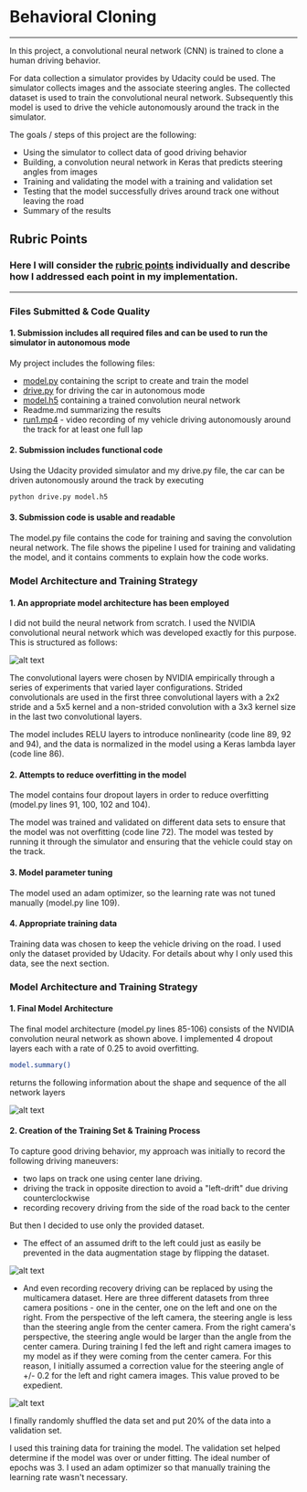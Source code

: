 # **Behavioral Cloning** 

---


In this project, a convolutional neural network (CNN) is trained to clone a human driving behavior.

For data collection a simulator provides by Udacity could be used. The simulator collects images and the associate steering angles.
The collected dataset is used to train the convolutional neural network. Subsequently this model is used to drive the vehicle autonomously around the track in the simulator.


The goals / steps of this project are the following:
* Using the simulator to collect data of good driving behavior
* Building, a convolution neural network in Keras that predicts steering angles from images
* Training and validating the model with a training and validation set
* Testing that the model successfully drives around track one without leaving the road
* Summary of the results


[//]: # (Image References)

[image1]: ./P4_images/CNN.png "NVIDIA CNN"
[image2]: ./P4_images/layers.png "Layers"
[image3]: ./P4_images/flipped_image.png "Normal Image"
[image4]: ./P4_images/different_perspectives.png "Flipped Image"

## Rubric Points

### Here I will consider the [rubric points](https://review.udacity.com/#!/rubrics/432/view) individually and describe how I addressed each point in my implementation.  

---




### Files Submitted & Code Quality

#### 1. Submission includes all required files and can be used to run the simulator in autonomous mode

My project includes the following files:
* [model.py](https://github.com/Atilla1976/SDCarND_P4_Behavioral_Cloning/blob/main/model.py) containing the script to create and train the model
* [drive.py](https://github.com/Atilla1976/SDCarND_P4_Behavioral_Cloning/blob/main/drive.py) for driving the car in autonomous mode
* [model.h5](https://github.com/Atilla1976/SDCarND_P4_Behavioral_Cloning/blob/main/model.h5) containing a trained convolution neural network 
* Readme.md summarizing the results
* [run1.mp4](https://github.com/Atilla1976/SDCarND_P4_Behavioral_Cloning/blob/main/run1.mp4) - video recording of my vehicle driving autonomously around the track for at least one full lap

#### 2. Submission includes functional code
Using the Udacity provided simulator and my drive.py file, the car can be driven autonomously around the track by executing 
```sh
python drive.py model.h5
```

#### 3. Submission code is usable and readable

The model.py file contains the code for training and saving the convolution neural network. The file shows the pipeline I used for training and validating the model, and it contains comments to explain how the code works.

### Model Architecture and Training Strategy

#### 1. An appropriate model architecture has been employed

I did not build the neural network from scratch. I used the NVIDIA convolutional neural network which was developed exactly for this purpose. This is structured as follows:

![alt text][image1]


The convolutional layers were chosen by NVIDIA empirically through a series of experiments that varied layer configurations. Strided convolutionals are used in the first three convolutional layers with a 2x2 stride and a 5x5 kernel and a non-strided convolution with a 3x3 kernel size in the last two convolutional layers.


The model includes RELU layers to introduce nonlinearity (code line 89, 92 and 94), and the data is normalized in the model using a Keras lambda layer (code line 86). 

#### 2. Attempts to reduce overfitting in the model

The model contains four dropout layers in order to reduce overfitting (model.py lines 91, 100, 102 and 104). 

The model was trained and validated on different data sets to ensure that the model was not overfitting (code line 72). The model was tested by running it through the simulator and ensuring that the vehicle could stay on the track.

#### 3. Model parameter tuning

The model used an adam optimizer, so the learning rate was not tuned manually (model.py line 109).

#### 4. Appropriate training data

Training data was chosen to keep the vehicle driving on the road. I used only the dataset provided by Udacity. 
For details about why I only used this data, see the next section. 

### Model Architecture and Training Strategy

#### 1. Final Model Architecture

The final model architecture (model.py lines 85-106) consists of the NVIDIA convolution neural network as shown above. I implemented 4 dropout layers each with a rate of 0.25 to avoid overfitting.



```sh
model.summary()
```
returns the following information about the shape and sequence of the all network layers

![alt text][image2]

#### 2. Creation of the Training Set & Training Process

To capture good driving behavior, my approach was initially to record the following driving maneuvers:
* two laps on track one using center lane driving.
* driving the track in opposite direction to avoid a "left-drift" due driving counterclockwise
* recording recovery driving from the side of the road back to the center

But then I decided  to use only the provided dataset.

* The effect of an assumed drift to the left could just as easily be prevented in the data augmentation stage by flipping the dataset.

![alt text][image3]


* And even recording recovery driving can be replaced by using the multicamera dataset. Here are three different datasets from three camera positions - one in the center, one on the left and one on the right. From the perspective of the left camera, the steering angle is less than the steering angle from the center camera. From the right camera's perspective, the steering angle would be larger than the angle from the center camera. During training I fed the left and right camera images to my model as if they were coming from the center camera. For this reason, I initially assumed a correction value for the steering angle of +/- 0.2 for the left and right camera images. This value proved to be expedient.


![alt text][image4]



I finally randomly shuffled the data set and put 20% of the data into a validation set. 

I used this training data for training the model. The validation set helped determine if the model was over or under fitting. The ideal number of epochs was 3. I used an adam optimizer so that manually training the learning rate wasn't necessary.
